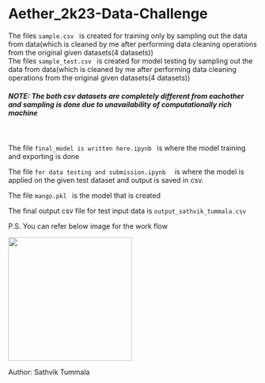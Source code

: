 # Aether_2k23-Data-Challenge

The files ```sample.csv ``` is created for training only by sampling out the data from data(which is cleaned by me after performing data cleaning operations from the original given datasets(4 datasets))<br>
The files ```sample_test.csv ``` is created for model testing by sampling out the data from data(which is cleaned by me after performing data cleaning operations from the original given datasets(4 datasets))<br>
<h5>NOTE: The both csv datasets are completely <i>different</i> from eachother and <i>sampling</i> is done due to unavailability of computationally rich machine</h3><br>

The file ```final_model is written here.ipynb ``` is where the model training and exporting is done<br>

The file ```for data testing and submission.ipynb  ``` is where the model is applied on the given test dataset and output is saved in csv.<br>

The file ```mango.pkl ``` is the model that is created<br>

The final output csv file for test input data is ```output_sathvik_tummala.csv```

P.S. You can refer below image for the work flow


 
<img src="https://github.com/sathvik213/Aether_2k23-Data-Challenge/blob/main/ref.jpg" width="250">

Author: Sathvik Tummala
